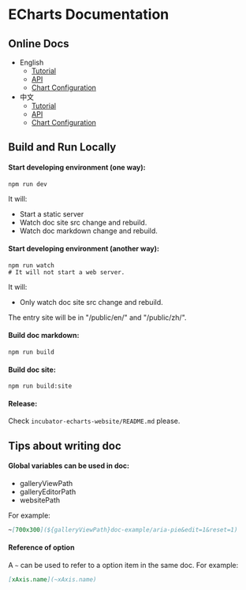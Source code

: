 # ECharts Documentation

## Online Docs

+ English
    + [Tutorial](https://echarts.apache.org/en/tutorial.html)
    + [API](https://echarts.apache.org/en/api.html)
    + [Chart Configuration](https://echarts.apache.org/en/option.html)
+ 中文
    + [Tutorial](https://echarts.apache.org/zh/tutorial.html)
    + [API](https://echarts.apache.org/zh/api.html)
    + [Chart Configuration](https://echarts.apache.org/zh/option.html)

## Build and Run Locally

#### Start developing environment (one way):

```shell
npm run dev
```
It will:

+ Start a static server
+ Watch doc site src change and rebuild.
+ Watch doc markdown change and rebuild.

#### Start developing environment (another way):

```shell
npm run watch
# It will not start a web server.
```
It will:

+ Only watch doc site src change and rebuild.

The entry site will be in "/public/en/" and "/public/zh/".

#### Build doc markdown:

```shell
npm run build
```

#### Build doc site:

```shell
npm run build:site
```

#### Release:

Check `incubator-echarts-website/README.md` please.

## Tips about writing doc

#### Global variables can be used in doc:

+ galleryViewPath
+ galleryEditorPath
+ websitePath

For example:
```md
~[700x300](${galleryViewPath}doc-example/aria-pie&edit=1&reset=1)
```

#### Reference of option

A `~` can be used to refer to a option item in the same doc. For example:

```md
[xAxis.name](~xAxis.name)
```
